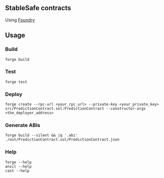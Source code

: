 ## StableSafe contracts

Using [Foundry](https://book.getfoundry.sh)

## Usage

### Build

```shell
forge build
```

### Test

```shell
forge test
```

### Deploy

```shell
forge create --rpc-url <your_rpc_url> --private-key <your_private_key> src/PredictionContract.sol:PredictionContract --constructor-args <the_deployer_address>
```

### Generate ABIs

```shell
forge build --silent && jq '.abi' ./out/PredictionContract.sol/PredictionContract.json
```

### Help

```shell
forge --help
anvil --help
cast --help
```
